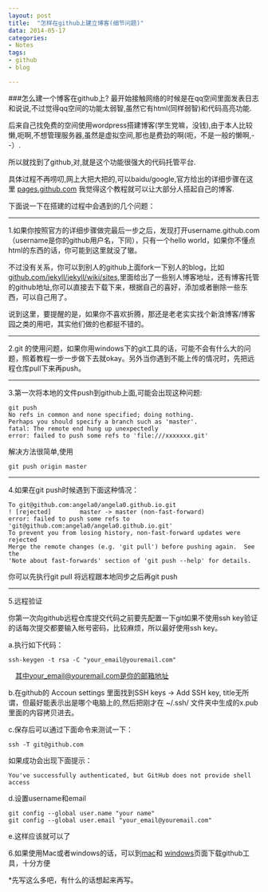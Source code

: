 ```yaml
---
layout: post
title:  "怎样在github上建立博客(细节问题)"
data: 2014-05-17 
categories:
- Notes
tags:
- github
- blog

---
```


###怎么建一个博客在github上?
最开始接触网络的时候是在qq空间里面发表日志和说说,不过觉得qq空间的功能太弱智,虽然它有html(同样弱智)和代码高亮功能.

后来自己找免费的空间使用wordpress搭建博客(学生党嘛，没钱),由于本人比较懒,呃啊,不想管理服务器,虽然是虚拟空间,那也是费劲的啊(呃，不是一般的懒啊,--）.

所以就找到了github,对,就是这个功能很强大的代码托管平台.

具体过程不再唠叨,网上大把大把的,可以baidu/google,官方给出的详细步骤在这里 [pages.github.com](http://pages.github.com)
我觉得这个教程就可以让大部分人搭起自己的博客.

下面说一下在搭建的过程中会遇到的几个问题：

---
1.如果你按照官方的详细步骤做完最后一步之后，发现打开username.github.com（username是你的github用户名，下同），只有一个hello world，如果你不懂点html的东西的话，你可能到这里就没了辙。

不过没有关系，你可以到别人的github上面fork一下别人的blog，比如[github.com/jekyll/jekyll/wiki/sites](https://github.com/jekyll/jekyll/wiki/sites),里面给出了一些别人博客地址，还有博客托管的github地址,你可以直接去下载下来，根据自己的喜好，添加或者删除一些东西，可以自己用了。

说到这里，要提醒的是，如果你不喜欢折腾，那还是老老实实找个新浪博客/博客园之类的用吧，其实他们做的也都挺不错的。
  
------
2.git 的使用问题，如果你用windows下的git工具的话，可能不会有什么大的问题，照着教程一步一步做下去就okay。另外当你遇到不能上传的情况时，先把远程仓库pull下来再push。

------
3.第一次将本地的文件push到github上面,可能会出现这种问题:

	git push
	No refs in common and none specified; doing nothing.
	Perhaps you should specify a branch such as 'master'.
	fatal: The remote end hung up unexpectedly
	error: failed to push some refs to 'file:///xxxxxxx.git'

解决方法很简单,使用

	git push origin master
	
------
4.如果在git push时候遇到下面这种情况：

	To git@github.com:angela0/angela0.github.io.git
	! [rejected]        master -> master (non-fast-forward)
	error: failed to push some refs to 'git@github.com:angela0/angela0.github.io.git'
	To prevent you from losing history, non-fast-forward updates were rejected
	Merge the remote changes (e.g. 'git pull') before pushing again.  See the
	'Note about fast-forwards' section of 'git push --help' for details.

你可以先执行git pull 将远程跟本地同步之后再git push

----	
5.远程验证
  
  你第一次向github远程仓库提交代码之前要先配置一下git如果不使用ssh key验证的话每次提交都要输入帐号密码，比较麻烦，所以最好使用ssh key。
  
  a.执行如下代码：
        
    ssh-keygen -t rsa -C "your_email@youremail.com"  

　其中your_email@youremail.com是你的邮箱地址
  
  b.在github的 Accoun settings 里面找到SSH keys -> Add SSH key, title无所谓，但最好能表示出是哪个电脑上的,然后把刚才在 ~/.ssh/ 文件夹中生成的x.pub里面的内容拷贝进去。
  
  c.保存后可以通过下面命令来测试一下：
  
    ssh -T git@github.com
     
如果成功会出现下面提示：
       
    You've successfully authenticated, but GitHub does not provide shell access
         
  d.设置username和email
  
    git config --global user.name "your name"
    git config --global user.email "your_email@youremail.com"
         
  e.这样应该就可以了


6.如果使用Mac或者windows的话，可以到[mac](http://mac.github.com)和
  [windows](http://windows.github.com)页面下载github工具，十分方便

*先写这么多吧，有什么的话想起来再写。
